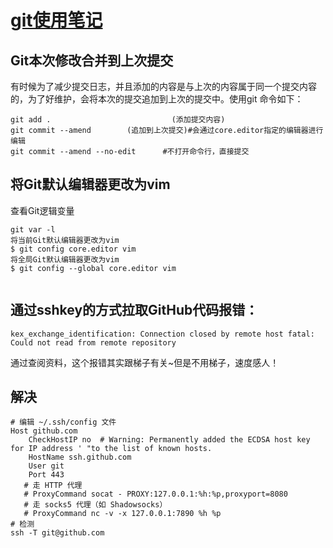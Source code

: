 # [git使用笔记](https://github.com/huaizhixu/Huaizhi-Blog/issues/5)

## Git本次修改合并到上次提交
有时候为了减少提交日志，并且添加的内容是与上次的内容属于同一个提交内容的，为了好维护，会将本次的提交追加到上次的提交中。使用git 命令如下：
```
git add .                           (添加提交内容)
git commit --amend        (追加到上次提交)#会通过core.editor指定的编辑器进行编辑
git commit --amend --no-edit      #不打开命令行，直接提交
```
## 将Git默认编辑器更改为vim
查看Git逻辑变量
```
git var -l
将当前Git默认编辑器更改为vim
$ git config core.editor vim
将全局Git默认编辑器更改为vim
$ git config --global core.editor vim


```
## 通过sshkey的方式拉取GitHub代码报错：
```
kex_exchange_identification: Connection closed by remote host fatal: Could not read from remote repository
```
通过查阅资料，这个报错其实跟梯子有关~但是不用梯子，速度感人！
## 解决
```
# 编辑 ~/.ssh/config 文件
Host github.com
    CheckHostIP no  # Warning: Permanently added the ECDSA host key for IP address ' "to the list of known hosts.
    HostName ssh.github.com
    User git
    Port 443
   # 走 HTTP 代理
   # ProxyCommand socat - PROXY:127.0.0.1:%h:%p,proxyport=8080
   # 走 socks5 代理（如 Shadowsocks）
   # ProxyCommand nc -v -x 127.0.0.1:7890 %h %p
# 检测
ssh -T git@github.com
```

